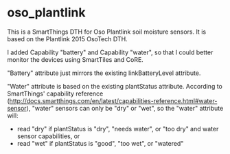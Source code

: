 # oso_plantlink
This is a SmartThings DTH for Oso Plantlink soil moisture sensors.  It is based on the Plantlink 2015 OsoTech DTH. 

I added Capability "battery" and Capability "water", so that I could better monitor the devices using SmartTiles and CoRE.  

"Battery" attribute just mirrors the existing linkBatteryLevel attribute.  

"Water" attribute is based on the existing plantStatus attribute.  According to SmartThings' capability reference (http://docs.smartthings.com/en/latest/capabilities-reference.html#water-sensor), "water" sensors can only be  "dry" or "wet", so the "water" attribute will:

* read "dry" if plantStatus is "dry", "needs water", or "too dry" and water sensor capabilities, or
* read "wet" if plantStatus is "good", "too wet", or "watered"
 


